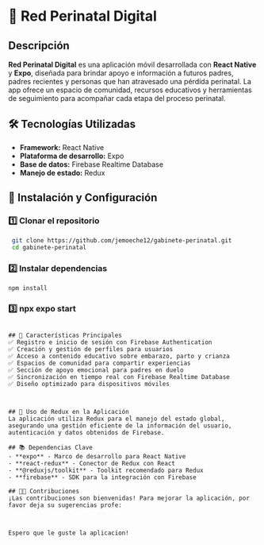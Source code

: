 # 📱 Red Perinatal Digital

## Descripción
**Red Perinatal Digital** es una aplicación móvil desarrollada con **React Native** y **Expo**, diseñada para brindar apoyo e información a futuros padres, padres recientes y personas que han atravesado una pérdida perinatal. La app ofrece un espacio de comunidad, recursos educativos y herramientas de seguimiento para acompañar cada etapa del proceso perinatal.

## 🛠 Tecnologías Utilizadas
- **Framework:** React Native
- **Plataforma de desarrollo:** Expo
- **Base de datos:** Firebase Realtime Database
- **Manejo de estado:** Redux

## 🚀 Instalación y Configuración
### 1️⃣ Clonar el repositorio
```sh
 git clone https://github.com/jemoeche12/gabinete-perinatal.git
 cd gabinete-perinatal
```

### 2️⃣ Instalar dependencias
```sh
npm install
```

### 3️⃣ npx expo start
```

## 📌 Características Principales
✅ Registro e inicio de sesión con Firebase Authentication
✅ Creación y gestión de perfiles para usuarios
✅ Acceso a contenido educativo sobre embarazo, parto y crianza
✅ Espacios de comunidad para compartir experiencias
✅ Sección de apoyo emocional para padres en duelo
✅ Sincronización en tiempo real con Firebase Realtime Database
✅ Diseño optimizado para dispositivos móviles



## 📖 Uso de Redux en la Aplicación
La aplicación utiliza Redux para el manejo del estado global, asegurando una gestión eficiente de la información del usuario, autenticación y datos obtenidos de Firebase.

## 📚 Dependencias Clave
- **expo** - Marco de desarrollo para React Native
- **react-redux** - Conector de Redux con React
- **@reduxjs/toolkit** - Toolkit recomendado para Redux
- **firebase** - SDK para la integración con Firebase

## 👨‍💻 Contribuciones
¡Las contribuciones son bienvenidas! Para mejorar la aplicación, por favor deja su sugerencias profe:



Espero que le guste la aplicacion!

